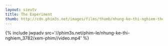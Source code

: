 ```yaml
---
layout: sieutv
title: The Experiment
thumb: http://cdn.phim3s.net/images/films/thumb/nhung-ke-thi-nghiem-the-experiment-2010.jpg
---
```

{% include jwpadv src='//phim3s.net/phim-le/nhung-ke-thi-nghiem_3782/xem-phim//video.mp4' %}